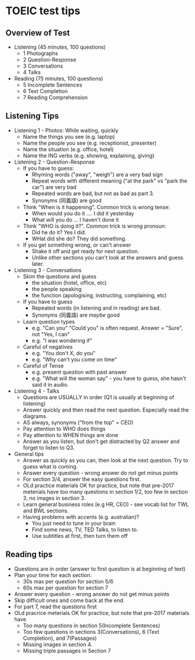 # TOEIC test tips

## Overview of Test 
* Listening (45 minutes, 100 questions)
	* 1 Photographs			 
	* 2 Question-Response 
	* 3 Conversations 	 
	* 4 Talks 		 
* Reading (75 minutes, 100 questions)
	* 5 Incomplete Sentences  
	* 6 Text Completion   
	* 7 Reading Comprehension 

## Listening Tips
* Listening 1 - Photos: While waiting, quickly 
	* Name the things you see (e.g. laptop)
	* Name the people you see (e.g. receptionist, presenter)
	* Name the situation (e.g. office, hotel)
	* Name the ING verbs (e.g. showing, explaining, giving)
* Listening 2 - Question-Response
	* If you have to guess: 
		* Rhyming words ("away", "weigh") are a very bad sign
		* Repeat words with different meaning ("at the park" vs "park the car") are very bad
		* Repeated words are bad, but not as bad as part 3.
		* Synonyms (同義語) are good
	* Think "When is it happening". Common trick is wrong tense: 
		* When would you do it .... I did it yesterday
		* What will you do ... I haven't done it
	* Think "WHO is doing it?". Common trick is wrong pronoun:
		* Did he do it? Yes I did. 
		* WHat did she do? They did something.
	* If you get something wrong, or can't answer
		* Shake it off and get ready for next question. 
		* Unlike other sections you can't look at the answers and guess later. 
* Listening 3 - Conversations 
	* Skim the questions and guess 
		* the situation (hotel, office, etc)
		* the people speaking
		* the function (apologising, instructing, complaining, etc)
	* If you have to guess
		* Repeated words (in listening and in reading) are bad. 
		* Synonyms (同義語) are _maybe_ good
	* Learn question types
		* e.g. "Can you" "Could you" is often request. Answer = "Sure", not "Yes, I can"
		* e.g. "I was wondering if"
	* Careful of negatives 
		* e.g. "You don't X, do you"
		* e.g. "Why can't you come on time"
	* Careful of Tense 
		* e.g. present question with past answer
		* e.g. "What will the woman say" - you have to guess, she hasn't said it in audio. 
* Listening 4 - Talks
	* Questions are USUALLY in order (Q1 is usually at beginning of listening)
	* Answer quickly and then read the next question. Especially read the diagrams.
	* AS always, synonyms ("from the top" = CEO)
	* Pay attention to WHO does things
	* Pay attention to WHEN things are done  
	* Answer as you listen, but don't get distracted by Q2 answer and forget to listen to Q3. 
* General tips
	* Answer as quickly as you can, then look at the next question. Try to guess what is coming.
	* Answer every question - wrong answer do not get minus points
	* For section 3/4, answer the easy questions first.
	* OLd practice materials OK for practice, but note that pre-2017 meterials have too many questions in section 1/2, too few in section 3, no images in section 3. 
	* Learn general business roles (e.g HR, CEO) - see vocab list for TWL and BWL sections.
	* Having problems with accents (e.g. australian)? 
		* You just need to tune in your brain
		* Find some news, TV, TED Talks, to listen to. 
		* Use subtitles at first, then turn them off 


## Reading tips

* Questions are in order (answer to first question is at beginning of text)
* Plan your time for each section.
	* 30s max per question for section 5/6
	* 60s max per question for section 7
* Answer every question - wrong answer do not get minus points
* Skip difficult ones and come back at the end.
* For part 7, read the questions first
* OLd pracrice meterials OK for practice, but note that pre-2017 materials have 
	* Too many questions in section 5(Incomplete Sentences)
	* Too few questions in sections 3(Conversations), 6 (Text Completion), and 7(Passages)
	* Missing images in section  4.
	* Missing triple passages in Section 7
 


